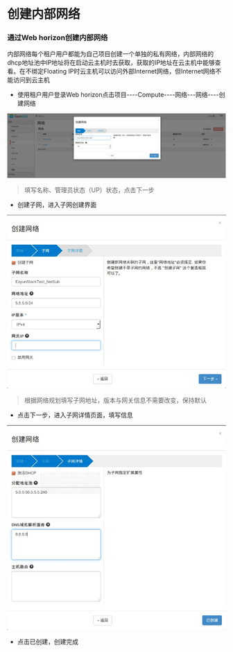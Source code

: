 # 创建内部网络

### 通过Web horizon创建内部网络

内部网络每个租户用户都能为自己项目创建一个单独的私有网络，内部网络的dhcp地址池中IP地址将在启动云主机时去获取，获取的IP地址在云主机中能够查看。在不绑定Floating IP时云主机可以访问外部Internet网络，但Internet网络不能访问到云主机

* 使用租户用户登录Web horizon点击项目----Compute----网络---网络----创建网络

![Networkext_Create](../Picture/network_createnet1.jpg)

> 填写名称、管理员状态（UP）状态，点击下一步

* 创建子网，进入子网创建界面

![Networkext_Create](../Picture/network_createnet2.jpg)

> 根据网络规划填写子网地址，版本与网关信息不需要改变，保持默认

* 点击下一步，进入子网详情页面，填写信息

![Networkext_Create](../Picture/network_createnet3.jpg)

* 点击已创建，创建完成

